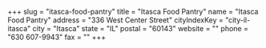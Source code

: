 +++
slug = "itasca-food-pantry"
title = "Itasca Food Pantry"
name = "Itasca Food Pantry"
address = "336 West Center Street"
cityIndexKey = "city-il-itasca"
city = "Itasca"
state = "IL"
postal = "60143"
website = ""
phone = "630 607-9943"
fax = ""
+++
